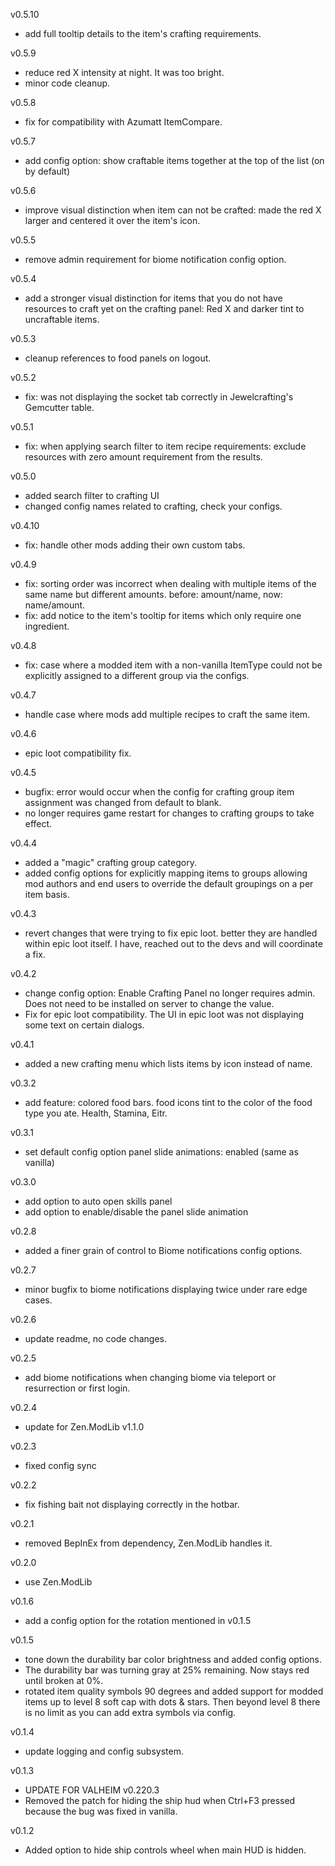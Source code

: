 v0.5.10
- add full tooltip details to the item's crafting requirements.

v0.5.9
- reduce red X intensity at night. It was too bright.
- minor code cleanup.

v0.5.8
- fix for compatibility with Azumatt ItemCompare.

v0.5.7
- add config option: show craftable items together at the top of the list (on by default)

v0.5.6
- improve visual distinction when item can not be crafted: made the red X larger and centered it over the item's icon.

v0.5.5
- remove admin requirement for biome notification config option.

v0.5.4
- add a stronger visual distinction for items that you do not have resources to craft yet on the crafting panel: Red X and darker tint to uncraftable items.

v0.5.3
- cleanup references to food panels on logout. 

v0.5.2
- fix: was not displaying the socket tab correctly in Jewelcrafting's Gemcutter table.

v0.5.1
- fix: when applying search filter to item recipe requirements: exclude resources with zero amount requirement from the results.

v0.5.0
- added search filter to crafting UI
- changed config names related to crafting, check your configs.

v0.4.10
- fix: handle other mods adding their own custom tabs.

v0.4.9
- fix: sorting order was incorrect when dealing with multiple items of the same name but different amounts.  before: amount/name, now: name/amount.
- fix: add notice to the item's tooltip for items which only require one ingredient.

v0.4.8
- fix: case where a modded item with a non-vanilla ItemType could not be explicitly assigned to a different group via the configs.

v0.4.7
- handle case where mods add multiple recipes to craft the same item.

v0.4.6
- epic loot compatibility fix.

v0.4.5
- bugfix: error would occur when the config for crafting group item assignment was changed from default to blank.
- no longer requires game restart for changes to crafting groups to take effect.

v0.4.4
- added a "magic" crafting group category. 
- added config options for explicitly mapping items to groups allowing mod authors and end users to override the default groupings on a per item basis.

v0.4.3
- revert changes that were trying to fix epic loot.  better they are handled within epic loot itself. I have, reached out to the devs and will coordinate a fix.

v0.4.2
- change config option: Enable Crafting Panel no longer requires admin.  Does not need to be installed on server to change the value.
- Fix for epic loot compatibility.  The UI in epic loot was not displaying some text on certain dialogs.

v0.4.1
- added a new crafting menu which lists items by icon instead of name.

v0.3.2
- add feature: colored food bars. food icons tint to the color of the food type you ate. Health, Stamina, Eitr.

v0.3.1
- set default config option panel slide animations: enabled (same as vanilla)

v0.3.0
- add option to auto open skills panel
- add option to enable/disable the panel slide animation

v0.2.8
- added a finer grain of control to Biome notifications config options.

v0.2.7
- minor bugfix to biome notifications displaying twice under rare edge cases.

v0.2.6
- update readme, no code changes.

v0.2.5
- add biome notifications when changing biome via teleport or resurrection or first login.

v0.2.4
- update for Zen.ModLib v1.1.0

v0.2.3
- fixed config sync

v0.2.2
- fix fishing bait not displaying correctly in the hotbar.

v0.2.1
- removed BepInEx from dependency, Zen.ModLib handles it.

v0.2.0
- use Zen.ModLib

v0.1.6
- add a config option for the rotation mentioned in v0.1.5

v0.1.5
- tone down the durability bar color brightness and added config options.
- The durability bar was turning gray at 25% remaining.  Now stays red until broken at 0%.
- rotated item quality symbols 90 degrees and added support for modded items up to level 8 soft cap with dots & stars. Then beyond level 8 there is no limit as you can add extra symbols via config.

v0.1.4
- update logging and config subsystem.

v0.1.3
- UPDATE FOR VALHEIM v0.220.3
- Removed the patch for hiding the ship hud when Ctrl+F3 pressed because the bug was fixed in vanilla.

v0.1.2 
- Added option to hide ship controls wheel when main HUD is hidden.